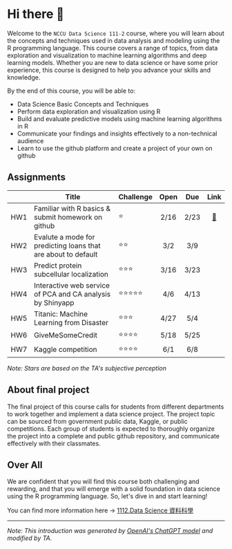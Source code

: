 # Hi there 👋
Welcome to the `NCCU Data Science 111-2` course, where you will learn about the concepts and techniques used in data analysis and modeling using the R programming language. This course covers a range of topics, from data exploration and visualization to machine learning algorithms and deep learning models. Whether you are new to data science or have some prior experience, this course is designed to help you advance your skills and knowledge.

By the end of this course, you will be able to:

- Data Science Basic Concepts and Techniques
- Perform data exploration and visualization using R
- Build and evaluate predictive models using machine learning algorithms in R
- Communicate your findings and insights effectively to a non-technical audience
- Learn to use the github platform and create a project of your own on github

## Assignments
||Title|Challenge|Open|Due|Link|
|-|-|-|:-:|:-:|:-:|
|HW1|Familiar with R basics & submit homework on github|⭐|2/16|2/23|[🔗](https://classroom.github.com/a/iiu49CN9)|
|HW2|Evalute a mode for predicting loans that are about to default|⭐⭐|3/2|3/9||
|HW3|Predict protein subcellular localization|⭐⭐⭐|3/16|3/23||
|HW4|Interactive web service of PCA and CA analysis by Shinyapp|⭐⭐⭐⭐⭐|4/6|4/13|
|HW5|Titanic: Machine Learning from Disaster|⭐⭐⭐|4/27|5/4||
|HW6|GiveMeSomeCredit|⭐⭐⭐⭐|5/18|5/25||
|HW7|Kaggle competition|⭐⭐⭐⭐|6/1|6/8||

_Note: Stars are based on the TA's subjective perception_

## About final project
The final project of this course calls for students from different departments to work together and implement a data science project. The project topic can be sourced from government public data, Kaggle, or public competitions. Each group of students is expected to thoroughly organize the project into a complete and public github repository, and communicate effectively with their classmates.

## Over All
We are confident that you will find this course both challenging and rewarding, and that you will emerge with a solid foundation in data science using the R programming language. So, let's dive in and start learning!

You can find more information here → [1112.Data Science 資料科學](https://www.changlabtw.com/1112-datascience.html)

--- 
_Note: This introduction was generated by [OpenAI's ChatGPT model](https://chat.openai.com/chat) and modified by TA._
